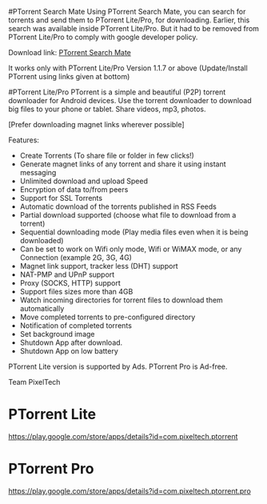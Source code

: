 
#PTorrent Search Mate
Using PTorrent Search Mate, you can search for torrents and send them to PTorrent Lite/Pro, for downloading.
Earlier, this search was available inside PTorrent Lite/Pro. But it had to be removed from PTorrent Lite/Pro to comply with google developer policy.

Download link: <a href='https://github.com/pixeltech42/TorrentSearchMate/raw/master/com.pixeltech.ptorrent.searchmate.release-1.2-b957.apk'> PTorrent Search Mate </a>

It works only with PTorrent Lite/Pro Version 1.1.7 or above (Update/Install PTorrent using links given at bottom)



#PTorrent Lite/Pro
PTorrent is a simple and beautiful (P2P) torrent downloader for Android devices. 
Use the torrent downloader to download big files to your phone or tablet. Share videos, mp3, photos.

[Prefer downloading magnet links wherever possible]

Features:
- Create Torrents (To share file or folder in few clicks!)
- Generate magnet links of any torrent and share it using instant messaging
- Unlimited download and upload Speed
- Encryption of data to/from peers
- Support for SSL Torrents
- Automatic download of the torrents published in RSS Feeds
- Partial download supported (choose what file to download from a torrent)
- Sequential downloading mode (Play media files even when it is being downloaded)
- Can be set to work on Wifi only mode, Wifi or WiMAX mode, or any Connection (example 2G, 3G, 4G)
- Magnet link support, tracker less (DHT) support
- NAT-PMP and UPnP support
- Proxy (SOCKS, HTTP) support
- Support files sizes more than 4GB
- Watch incoming directories for torrent files to download them automatically
- Move completed torrents to pre-configured directory
- Notification of completed torrents
- Set background image
- Shutdown App after download.
- Shutdown App on low battery

PTorrent Lite version is supported by Ads.
PTorrent Pro is Ad-free.

Team PixelTech

# PTorrent Lite
https://play.google.com/store/apps/details?id=com.pixeltech.ptorrent
# PTorrent Pro
https://play.google.com/store/apps/details?id=com.pixeltech.ptorrent.pro

